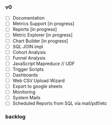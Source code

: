 
### v0

- [ ] Documentation
- [ ] Metrics Support [in progress]
- [ ] Reports [in progress]
- [ ] Metric Explorer [in progress]
- [ ] Chart Builder [in progress]
- [ ] SQL JOIN impl
- [ ] Cohort Analysis
- [ ] Funnel Analysis
- [ ] JavaScript Mapreduce // UDF
- [ ] Trigger Scripts
- [ ] Dashboards
- [ ] Web CSV Upload Wizard
- [ ] Export to google sheets
- [ ] Monitoring
- [ ] System Mails
- [ ] Scheduled Reports from SQL via mail/pdf/etc

### backlog

